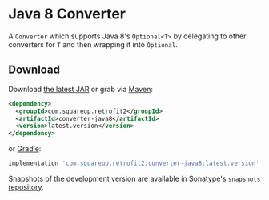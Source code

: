 Java 8 Converter
================

A `Converter` which supports Java 8's `Optional<T>` by delegating to other converters for `T`
and then wrapping it into `Optional`.


Download
--------

Download [the latest JAR][1] or grab via [Maven][2]:
```xml
<dependency>
  <groupId>com.squareup.retrofit2</groupId>
  <artifactId>converter-java8</artifactId>
  <version>latest.version</version>
</dependency>
```
or [Gradle][2]:
```groovy
implementation 'com.squareup.retrofit2:converter-java8:latest.version'
```

Snapshots of the development version are available in [Sonatype's `snapshots` repository][snap].



 [1]: https://search.maven.org/remote_content?g=com.squareup.retrofit2&a=converter-java8&v=LATEST
 [2]: http://search.maven.org/#search%7Cga%7C1%7Cg%3A%22com.squareup.retrofit2%22%20a%3A%22converter-java8%22
 [snap]: https://oss.sonatype.org/content/repositories/snapshots/

